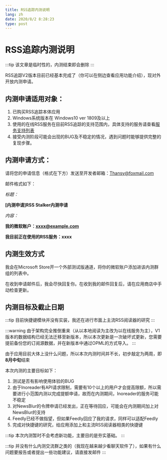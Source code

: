 ```yaml
---
title: RSS追踪内测说明
lang: zh
date: 2020/8/2 8:28:23
type: post
---
```


# RSS追踪内测说明

:::tip
该文章是临时性的，内测结束即会删除
:::

RSS追踪V2版本目前已经基本完成了（你可以在侧边查看应用功能介绍），现对外开放内测申请。

## 内测申请适用对象：

1. 已购买RSS追踪本体应用
2. Windows系统版本在 Windows10 ver 1809及以上
3. 使用的在线RSS服务在目前RSS追踪的支持范围内，具体支持的服务请查看[服务支持列表](./service.html)
4. 接受内测阶段可能会出现的BUG及不稳定的情况，遇到问题时能够提供完整的复现步骤。

## 内测申请方式：

请将您的申请信息（格式在下方）发送至开发者邮箱：[Thansy@foxmail.com](mailto:Thansy@foxmail.com)

邮件格式如下：

*标题：*

**[内测申请]RSS Stalker内测申请**

*内容：*

**我的微软账户：xxxx@example.com**

**我目前正在使用的RSS服务：xxxx**

## 内测生效方式

我会在Microsoft Store开一个外部测试版通道，将你的微软账户添加进该内测群组的列表中。

在收到申请邮件后，我会尽快回复你。在收到我的邮件回复后，请在应用商店中手动检查更新。

## 内测目标及截止日期

:::tip
目前快捷键模块并没有实装，我还在进行市面上主流RSS阅读器的研究
:::

:::warning
由于架构完全推倒重来（从以本地阅读为主改为以在线服务为主），V1版本的数据结构已经无法迁移至新版本，所以本次更新是一次破坏式更新，您需要提前备份您的订阅源数据，并在新版本中通过OPML的方式导入。
:::

由于应用目前大体上没什么问题，所以本次内测时间并不长，初步敲定为两周，即**8月中旬**结束

本次内测的主要目标如下：

1. 测试是否有影响使用体验的BUG
2. 由于Inoreader有API请求限制，需要有10个以上的用户才会提高限额，所以需要进行小范围内测以完成提额申请，故而在内测期间，Inoreader的服务可能不稳定
3. 对NewsBlur的令牌申请已经发出，正在等待回应，可能会在内测期间加上对NewsBlur的支持
4. Feedly已经不做指望，但如果Feedly回应了我的请求，同样可以适配Feedly
5. 完成对快捷键的研究，给应用添加上和主流RSS阅读器相类的快捷键

:::tip
本次内测暂时不会考虑新功能，主要目的是夯实基础。
:::

:::tip
并没有什么内测交流群之类的（我现在越来越少看聊天软件了），如果有什么问题要报告或者提出一些功能建议，请直接发邮件
:::